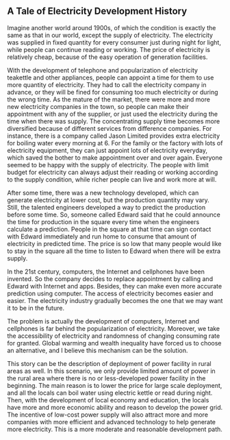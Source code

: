 
## A Tale of Electricity Development History

Imagine another world around 1900s, of which the condition is exactly the same as that in our world, except the supply of electricity. The electricity was supplied in fixed quantity for every consumer just during night for light, while people can continue reading or working. The price of electricity is relatively cheap, because of the easy operation of generation facilities.

With the development of telephone and popularization of electricity teakettle and other appliances, people can appoint a time for them to use more quantity of electricity. They had to call the electricity company in advance, or they will be fined for consuming too much electricity or during the wrong time. As the mature of the market, there were more and more new electricity companies in the town, so people can make their appointment with any of the supplier, or just used the electricity during the time when there was supply. The concentrating supply time becomes more diversified because of different services from difference companies. For instance, there is a company called Jason Limited provides extra electricity for boiling water every morning at 6. For the family or the factory with lots of electricity equipment, they can just appoint lots of electricity everyday, which saved the bother to make appointment over and over again. Everyone seemed to be happy with the supply of electricity. The people with limit budget for electricity can always adjust their reading or working according to the supply condition, while richer people can live and work more at will.

After some time, there was a new technology developed, which can generate electricity at lower cost, but the production quantity may vary. Still, the talented engineers developed a way to predict the production before some time. So, someone called Edward said that he could announce the time for production in the square every time when the engineers calculate a prediction. People in the square at that time can sign contact with Edward immediately and run home to consume that amount of electricity in predicted time. The price is so low that many people would like to stay in the square all the time to listen to Edward when there will be extra supply.

In the 21st century, computers, the Internet and cellphones have been invented. So the company decides to replace appointment by calling and Edward with Internet and apps. Besides, they can make even more accurate prediction using computer. The access of electricity becomes easier and easier. The electricity industry gradually becomes the one that we may want it to be in the future.

The problem is actually the development of computers, Internet and cellphones is far behind the popularization of electricity. Moreover, we take the accessibility of electricity and randomness of changing consuming rate for granted. Global warming and wealth inequality have forced us to choose an alternative, and I believe this mechanism can be the solution.

This story can be the description of deployment of power facility in rural areas as well. In this scenario, we only provide limited amount of power in the rural area where there is no or less-developed power facility in the beginning. The main reason is to lower the price for large scale deployment, and all the locals can boil water using electric kettle or read during night. Then, with the development of local economy and education, the locals have more and more economic ability and reason to develop the power grid. The incentive of low-cost power supply will also attract more and more companies with more efficient and advanced technology to help generate more electricity. This is a more moderate and reasonable development path.
